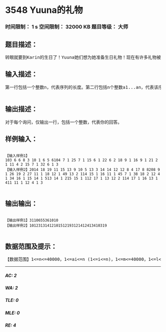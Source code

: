 # 3548 Yuuna的礼物   
### 时间限制： 1 s     空间限制： 32000 KB     题目等级： 大师  
## 题目描述：  

<pre>
转眼就要到Karin的生日了！Yuuna她们想为她准备生日礼物！现在有许多礼物被排列成了一个一维序列，每个礼物都有一个价值。Yuuna对这个序列十分感兴趣。因此，你需要多次回答：在某个区间内出现次数第k1少的价值是多少，可能多个不同的价值出现次数均为第k1少，输出其中第k2小的，保证输入合法。注意内存限制。例如：对于一个区间而言(当然不一定是有序的):1,2,3,4,5,5,6,6,7,7,7,7,8,8,8,8,9,9,9,9,10,10,10,10,11,11,11,11,11,11,12,12,12,12,12,12,12,12,12,12权值 出现次数1 1 出现次数第1少 第1小2 1 第2小3 1 第3小4 1 第4小5 2 出现次数第2少 第1小6 2 第2小7 4 出现次数第3少 第1小8 4 第2小9 4 第3小10 4 第4小11 6 出现次数第4少 第1小12 10 出现次数第5少 第1小若k1=3，k2=2，代表询问这个区间里出现次数第3少的权值中第2小的，则应该输出8。若k1=5，k2=1，代表询问这个区间里出现次数第5少的权值中第1小的，则应该输出12。若k1=1，k2=3，代表询问这个区间里出现次数第1少的权值中第3小的，则应该输出3。
</pre>
  
  
## 输入描述：  

<pre>
第一行包括一个整数n，代表序列的长度。第二行包括n个整数a1...an，代表该序列。第三行包括一个整数m，代表询问的次数。接下来m行，每行包括4个整数l，r，k1，k2，询问al...ar中出现次数第k1少的权值中第k2小的。  

</pre>
  
  
## 输出描述：  

<pre>
对于每个询问，仅输出一行，包括一个整数，代表你的回答。
</pre>
  
  
## 样例输入：  

<pre><code>
【输入样例1】  
103 6 6 8 3 10 1 6 5 6104 7 1 25 7 1 15 6 1 22 6 2 18 9 1 16 9 1 21 2 1 11 4 2 15 7 1 32 6 1 3  
【输入样例2】2014 18 19 11 15 13 9 10 5 13 3 14 14 12 12 8 4 17 8 8208 9 1 26 19 2 27 11 1 18 12 1 49 13 2 114 15 1 16 11 1 45 7 1 38 18 2 12 4 1 34 16 1 15 14 1 513 14 1 215 15 1 112 17 1 13 12 2 114 17 1 16 13 1 411 11 1 12 4 1 3  

</code></pre>
  
  
## 输出输出：  

<pre><code>
【输出样例1】3110655361010  
【输出样例2】10123131412101512193121412413410319  

</code></pre>
  
  
## 数据范围及提示：  

<pre>
【数据范围】1<=n<=40000，1<=ai<=n (1<=i<=n)，1<=m<=40000，1<=l<=r<=n，保证k1,k2合法。特殊数据:测试点 n m 备注0 <=1000 <=10001 <=1000 <=10002 <=30000 <=30000 k1 是区间内出现次数最多的权值出现次数的排名,k2=1(即询问该区间内最小的众数)3 <=30000 <=30000 同上4 <=16000 <=160005 <=16000 <=160006 <=40000 <=400007 <=40000 <=400008 <=40000 <=400009 <=40000 <=40000
</pre>
  
  
***  

##### AC: 2  
##### WA: 2  
##### TLE: 0  
##### MLE: 0  
##### RE: 4  

